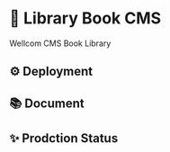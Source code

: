 # 🚀 Library Book CMS
Wellcom CMS Book Library
## ⚙️ Deployment

## 📚 Document

## ✨ Prodction Status

